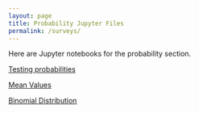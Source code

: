 ```yaml
---
layout: page
title: Probability Jupyter Files
permalink: /surveys/
---
```


Here are Jupyter notebooks for the probability section.

[Testing probabilities](probability/01-TestProbabilities.ipynb)

[Mean Values](probability/02-MeanValues.ipynb)

[Binomial Distribution](probability/03-BinomialDistribution.ipynb)
